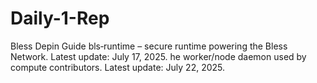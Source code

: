 # Daily-1-Rep
Bless Depin Guide
bls‑runtime – secure runtime powering the Bless Network. Latest update: July 17, 2025. 
he worker/node daemon used by compute contributors. Latest update: July 22, 2025.
